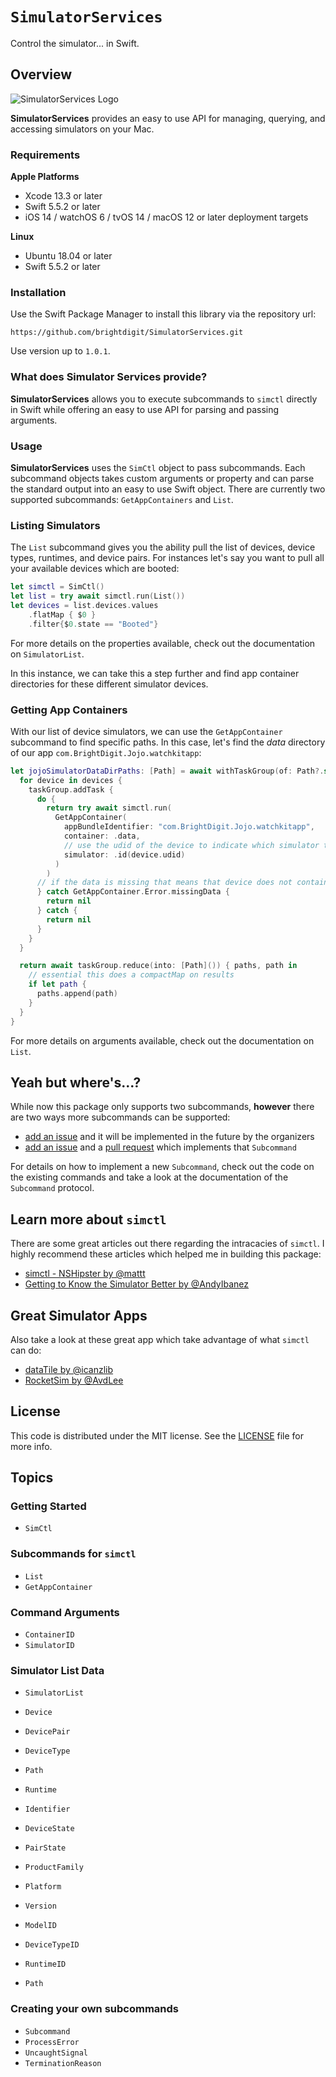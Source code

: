 # ``SimulatorServices``

Control the simulator... in Swift.

## Overview

![SimulatorServices Logo](logo.png)

**SimulatorServices** provides an easy to use API for managing, querying, and accessing simulators on your Mac.

### Requirements 

**Apple Platforms**

- Xcode 13.3 or later
- Swift 5.5.2 or later
- iOS 14 / watchOS 6 / tvOS 14 / macOS 12 or later deployment targets

**Linux**

- Ubuntu 18.04 or later
- Swift 5.5.2 or later

### Installation

Use the Swift Package Manager to install this library via the repository url:

```
https://github.com/brightdigit/SimulatorServices.git
```

Use version up to `1.0.1`.

### What does Simulator Services provide?

**SimulatorServices** allows you to execute subcommands to `simctl` directly in Swift while offering an easy to use API for parsing and passing arguments.  

### Usage

**SimulatorServices** uses the ``SimCtl`` object to pass subcommands. Each subcommand objects takes custom arguments or property and can parse the standard output into an easy to use Swift object. There are currently two supported subcommands: ``GetAppContainers`` and ``List``.

### Listing Simulators

The ``List`` subcommand gives you the ability pull the list of devices, device types, runtimes, and device pairs. For instances let's say you want to pull all your available devices which are booted:

```swift
let simctl = SimCtl()
let list = try await simctl.run(List())
let devices = list.devices.values
    .flatMap { $0 }
    .filter{$0.state == "Booted"}
```

For more details on the properties available, check out the documentation on ``SimulatorList``.

In this instance, we can take this a step further and find app container directories for these different simulator devices.

### Getting App Containers

With our list of device simulators, we can use the ``GetAppContainer`` subcommand to find specific paths. In this case, let's find the _data_ directory of our app `com.BrightDigit.Jojo.watchkitapp`:

```swift
let jojoSimulatorDataDirPaths: [Path] = await withTaskGroup(of: Path?.self) { taskGroup in
  for device in devices {
    taskGroup.addTask {
      do {
        return try await simctl.run(
          GetAppContainer(
            appBundleIdentifier: "com.BrightDigit.Jojo.watchkitapp",
            container: .data,
            // use the udid of the device to indicate which simulator to pull from
            simulator: .id(device.udid)
          )
        )
      // if the data is missing that means that device does not contain that app container
      } catch GetAppContainer.Error.missingData {
        return nil
      } catch {
        return nil
      }
    }
  }

  return await taskGroup.reduce(into: [Path]()) { paths, path in
    // essential this does a compactMap on results
    if let path {
      paths.append(path)
    }
  }
}
```

For more details on arguments available, check out the documentation on `List`.

## Yeah but where's...?

While now this package only supports two subcommands, **however** there are two ways more subcommands can be supported:

* [add an issue](https://github.com/brightdigit/SimulatorServices/issues/new) and it will be implemented in the future by the organizers
* [add an issue](https://github.com/brightdigit/SimulatorServices/issues/new) and a [pull request](https://github.com/brightdigit/SimulatorServices/compare) which implements that ``Subcommand``

For details on how to implement a new ``Subcommand``, check out the code on the existing commands and take a look at the documentation of the `Subcommand` protocol.

## Learn more about `simctl`

There are some great articles out there regarding the intracacies of `simctl`. I highly recommend these articles which helped me in building this package:

* [simctl - NSHipster by @mattt](https://nshipster.com/simctl/)
* [Getting to Know the Simulator Better by @AndyIbanez](https://www.andyibanez.com/posts/getting-to-know-the-simulator-better/)

## Great Simulator Apps

Also take a look at these great app which take advantage of what `simctl` can do:

* [dataTile by @icanzlib](https://underplot.com/dataTile/)
* [RocketSim by @AvdLee](https://github.com/AvdLee/RocketSimApp)

## License 

This code is distributed under the MIT license. See the [LICENSE](https://github.com/brightdigit/SimulatorServices/LICENSE) file for more info.

## Topics

### Getting Started

- ``SimCtl``

### Subcommands for `simctl`

- ``List``
- ``GetAppContainer``

### Command Arguments

- ``ContainerID``
- ``SimulatorID``

### Simulator List Data

- ``SimulatorList``
- ``Device``
- ``DevicePair``
- ``DeviceType``
- ``Path``
- ``Runtime``

- ``Identifier``
- ``DeviceState``
- ``PairState``
- ``ProductFamily``
- ``Platform``
- ``Version``
- ``ModelID``
- ``DeviceTypeID``
- ``RuntimeID``
- ``Path``


### Creating your own subcommands

- ``Subcommand``
- ``ProcessError``
- ``UncaughtSignal``
- ``TerminationReason``
